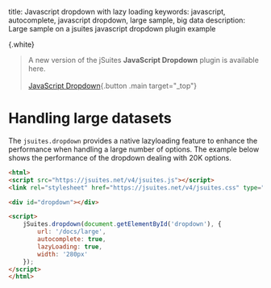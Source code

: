 title: Javascript dropdown with lazy loading
keywords: javascript, autocomplete, javascript dropdown, large sample, big data
description: Large sample on a jsuites javascript dropdown plugin example

{.white}
> A new version of the jSuites **JavaScript Dropdown** plugin is available here.
> <br><br>
> [JavaScript Dropdown](/docs/dropdown){.button .main target="_top"}

Handling large datasets
=======================

The `jsuites.dropdown` provides a native lazyloading feature to enhance the performance when handling a large number of options. The example below shows the performance of the dropdown dealing with 20K options.

  
  

```html
<html>
<script src="https://jsuites.net/v4/jsuites.js"></script>
<link rel="stylesheet" href="https://jsuites.net/v4/jsuites.css" type="text/css" />

<div id="dropdown"></div>

<script>
    jSuites.dropdown(document.getElementById('dropdown'), {
        url: '/docs/large',
        autocomplete: true,
        lazyLoading: true,
        width: '280px'
    });
</script>
</html>
```

